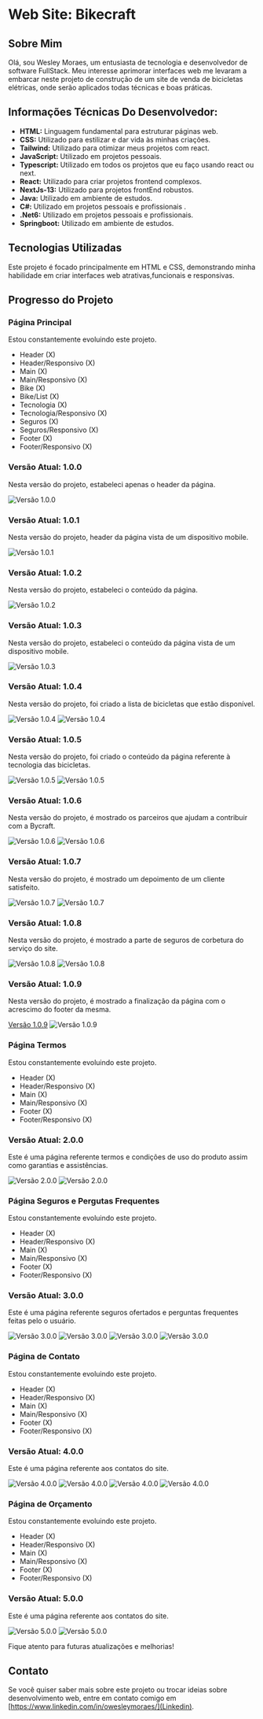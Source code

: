 # Web Site: Bikecraft

## Sobre Mim
Olá, sou Wesley Moraes, um entusiasta de tecnologia e desenvolvedor de software FullStack. Meu interesse aprimorar interfaces web me levaram a embarcar neste projeto de construção de um site de
venda de bicicletas elétricas, onde serão aplicados todas técnicas e boas práticas.

## Informações Técnicas Do Desenvolvedor:

- **HTML:** Linguagem fundamental para estruturar páginas web.
- **CSS:** Utilizado para estilizar e dar vida às minhas criações.
- **Tailwind:** Utilizado para otimizar meus projetos com react.
- **JavaScript:** Utilizado em projetos pessoais.
- **Typescript:** Utilizado em todos os projetos que eu faço usando react ou next.
- **React:** Utilizado para criar projetos frontend complexos.
- **NextJs-13:** Utilizado para projetos frontEnd robustos.
- **Java:** Utilizado em ambiente de estudos.
- **C#:** Utilizado em projetos pessoais e profissionais .
- **.Net6:** Utilizado em projetos pessoais e profissionais.
- **Springboot:** Utilizado em ambiente de estudos.

## Tecnologias Utilizadas
Este projeto é focado principalmente em HTML e CSS, demonstrando minha habilidade em criar interfaces web atrativas,funcionais e responsivas.

## Progresso do Projeto

### Página Principal
Estou constantemente evoluindo este projeto.

- Header                     (X)
- Header/Responsivo          (X)
- Main                       (X)
- Main/Responsivo            (X)
- Bike                       (X)
- Bike/List                  (X)
- Tecnologia                 (X)
- Tecnologia/Responsivo      (X)
- Seguros                    (X)
- Seguros/Responsivo         (X)
- Footer                     (X)
- Footer/Responsivo          (X)

### Versão Atual: 1.0.0
Nesta versão do projeto, estabeleci apenas o header da página.

![Versão 1.0.0](image_progress/header-bikecraft.png)

### Versão Atual: 1.0.1
Nesta versão do projeto, header da página vista de um dispositivo mobile.

![Versão 1.0.1](image_progress/header-responsive.png)

### Versão Atual: 1.0.2
Nesta versão do projeto, estabeleci o conteúdo da página.

![Versão 1.0.2](image_progress/main-content.png)

### Versão Atual: 1.0.3
Nesta versão do projeto, estabeleci o conteúdo da página vista de um dispositivo mobile.

![Versão 1.0.3](image_progress/content-main-responsive.png)

### Versão Atual: 1.0.4
Nesta versão do projeto, foi criado a lista de bicicletas que estão disponível.

![Versão 1.0.4](image_progress/bike-list-responsive.png)
![Versão 1.0.4](image_progress/bike-list.png)

### Versão Atual: 1.0.5
Nesta versão do projeto, foi criado o conteúdo da página referente à tecnologia das bicicletas.

![Versão 1.0.5](image_progress/tecnologia.png)
![Versão 1.0.5](image_progress/tecnologia-mobile.png)

### Versão Atual: 1.0.6
Nesta versão do projeto, é mostrado os parceiros que ajudam a contribuir com a Bycraft.

![Versão 1.0.6](image_progress/parceiros.png)
![Versão 1.0.6](image_progress/parceiros-mobile.png)

### Versão Atual: 1.0.7
Nesta versão do projeto, é mostrado um depoimento de um cliente satisfeito.

![Versão 1.0.7](image_progress/depoimentos.png)
![Versão 1.0.7](image_progress/depoimento-mobile.png)

### Versão Atual: 1.0.8
Nesta versão do projeto, é mostrado a parte de seguros de corbetura do serviço do site.

![Versão 1.0.8](image_progress/desktop-seguros.png)
![Versão 1.0.8](image_progress/mobile-seguro.png)

### Versão Atual: 1.0.9
Nesta versão do projeto, é mostrado a finalização da página com o acrescimo do footer da mesma.

[Versão 1.0.9](image_progress/footer.png)
![Versão 1.0.9](image_progress/footer-mobile.png)



### Página Termos
Estou constantemente evoluindo este projeto.

- Header                     (X)
- Header/Responsivo          (X)
- Main                       (X)
- Main/Responsivo            (X)
- Footer                     (X)
- Footer/Responsivo          (X)

### Versão Atual: 2.0.0
Este é uma página referente termos e condições de uso do produto assim como garantias e assistências.

![Versão 2.0.0](image_progress/termos.png)
![Versão 2.0.0](image_progress/termos-mobile.png)


### Página Seguros e Pergutas Frequentes
Estou constantemente evoluindo este projeto.

- Header                     (X)
- Header/Responsivo          (X)
- Main                       (X)
- Main/Responsivo            (X)
- Footer                     (X)
- Footer/Responsivo          (X)

### Versão Atual: 3.0.0
Este é uma página referente seguros ofertados e perguntas frequentes feitas pelo o usuário.

![Versão 3.0.0](image_progress/seguros.png)
![Versão 3.0.0](image_progress/seguros-mobile.png)
![Versão 3.0.0](image_progress/perguntas.png)
![Versão 3.0.0](image_progress/perguntas-mobile.png)

### Página de Contato
Estou constantemente evoluindo este projeto.

- Header                     (X)
- Header/Responsivo          (X)
- Main                       (X)
- Main/Responsivo            (X)
- Footer                     (X)
- Footer/Responsivo          (X)

### Versão Atual: 4.0.0
Este é uma página referente aos contatos do site.

![Versão 4.0.0](image_progress/contact.png)
![Versão 4.0.0](image_progress/contact-mobile.png)
![Versão 4.0.0](image_progress/local-store.png)
![Versão 4.0.0](image_progress/local-store-mobile.png)

### Página de Orçamento
Estou constantemente evoluindo este projeto.

- Header                     (X)
- Header/Responsivo          (X)
- Main                       (X)
- Main/Responsivo            (X)
- Footer                     (X)
- Footer/Responsivo          (X)

### Versão Atual: 5.0.0
Este é uma página referente aos contatos do site.

![Versão 5.0.0](image_progress/orcamento.png)
![Versão 5.0.0](image_progress/orcamento-mobile.png)

Fique atento para futuras atualizações e melhorias!

## Contato
Se você quiser saber mais sobre este projeto ou trocar ideias sobre desenvolvimento web, entre em contato comigo em [https://www.linkedin.com/in/owesleymoraes/](Linkedin).
